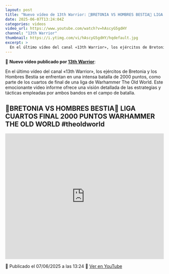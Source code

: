 ```yaml
---
layout: post
title: "Nuevo vídeo de 13th Warrior: 🎲BRETONIA VS HOMBRES BESTIA🎲 LIGA CUARTOS FINAL 2000 PUNTOS WARHAMMER THE OLD WORLD #theoldworld"
date: 2025-06-07T13:24:04Z
categories: videos
video_url: https://www.youtube.com/watch?v=hAscyG5gdHY
channel: "13th Warrior"
thumbnail: https://i.ytimg.com/vi/hAscyG5gdHY/hqdefault.jpg
excerpt: >
  En el último vídeo del canal «13th Warrior», los ejércitos de Bretonia y los Hombres Bestia se enfrentan en una intensa batalla de 2000 puntos, como parte de los cuartos de final de una liga de Warhammer The Old World. Este emocionante video informe ofrece una visión detallada de las estrategias y tácticas empleadas por ambos bandos en el campo de batalla.
---
```


🎥 **Nuevo vídeo publicado por [13th Warrior](https://www.youtube.com/channel/UCYOhXS04iLg68Sro80yF_1w)**:

En el último vídeo del canal «13th Warrior», los ejércitos de Bretonia y los Hombres Bestia se enfrentan en una intensa batalla de 2000 puntos, como parte de los cuartos de final de una liga de Warhammer The Old World. Este emocionante video informe ofrece una visión detallada de las estrategias y tácticas empleadas por ambos bandos en el campo de batalla.

## 🎲BRETONIA VS HOMBRES BESTIA🎲 LIGA CUARTOS FINAL 2000 PUNTOS WARHAMMER THE OLD WORLD #theoldworld

<iframe width="100%" height="400" src="https://www.youtube.com/embed/hAscyG5gdHY" frameborder="0" allowfullscreen></iframe>

📅 Publicado el 07/06/2025 a las 13:24
🔗 [Ver en YouTube](https://www.youtube.com/watch?v=hAscyG5gdHY)

